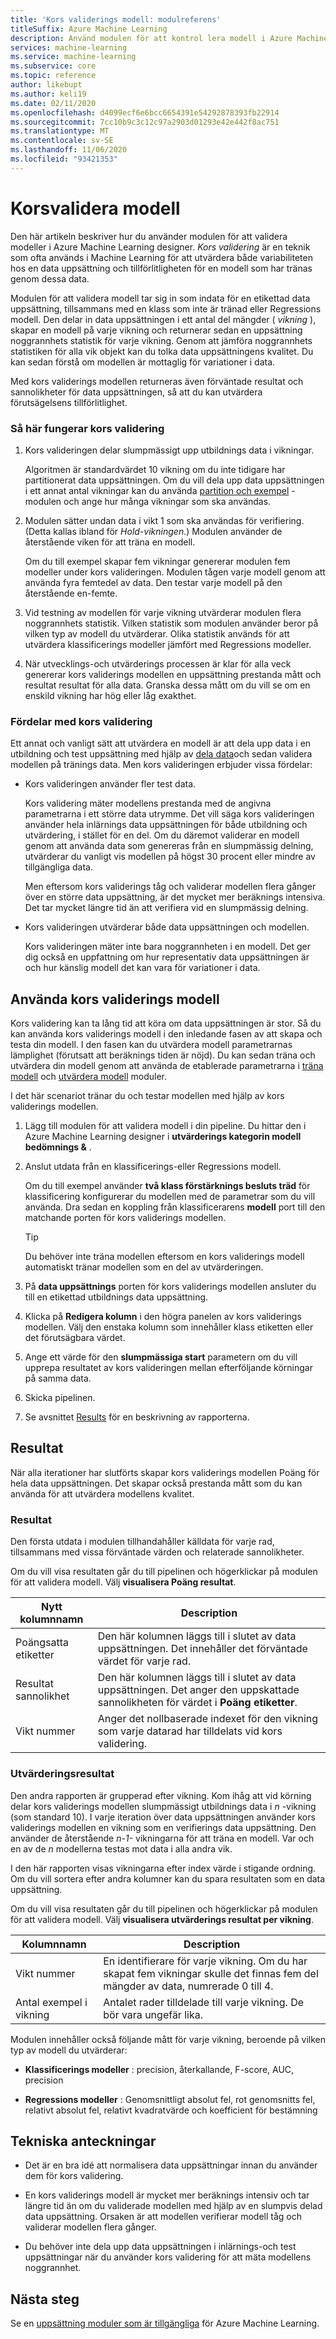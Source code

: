 ```yaml
---
title: 'Kors validerings modell: modulreferens'
titleSuffix: Azure Machine Learning
description: Använd modulen för att kontrol lera modell i Azure Machine Learning designer för att korsa beräkning av parameter uppskattningar för klassificerings-eller Regressions modeller.
services: machine-learning
ms.service: machine-learning
ms.subservice: core
ms.topic: reference
author: likebupt
ms.author: keli19
ms.date: 02/11/2020
ms.openlocfilehash: d4099ecf6e6bcc6654391e54292878393fb22914
ms.sourcegitcommit: 7cc10b9c3c12c97a2903d01293e42e442f8ac751
ms.translationtype: MT
ms.contentlocale: sv-SE
ms.lasthandoff: 11/06/2020
ms.locfileid: "93421353"
---
```

# <a name="cross-validate-model"></a>Korsvalidera modell

Den här artikeln beskriver hur du använder modulen för att validera modeller i Azure Machine Learning designer. *Kors validering* är en teknik som ofta används i Machine Learning för att utvärdera både variabiliteten hos en data uppsättning och tillförlitligheten för en modell som har tränas genom dessa data.  

Modulen för att validera modell tar sig in som indata för en etikettad data uppsättning, tillsammans med en klass som inte är tränad eller Regressions modell. Den delar in data uppsättningen i ett antal del mängder ( *vikning* ), skapar en modell på varje vikning och returnerar sedan en uppsättning noggrannhets statistik för varje vikning. Genom att jämföra noggrannhets statistiken för alla vik objekt kan du tolka data uppsättningens kvalitet. Du kan sedan förstå om modellen är mottaglig för variationer i data.  

Med kors validerings modellen returneras även förväntade resultat och sannolikheter för data uppsättningen, så att du kan utvärdera förutsägelsens tillförlitlighet.  

### <a name="how-cross-validation-works"></a>Så här fungerar kors validering

1. Kors valideringen delar slumpmässigt upp utbildnings data i vikningar. 

   Algoritmen är standardvärdet 10 vikning om du inte tidigare har partitionerat data uppsättningen. Om du vill dela upp data uppsättningen i ett annat antal vikningar kan du använda [partition och exempel](partition-and-sample.md) -modulen och ange hur många vikningar som ska användas.  

2.  Modulen sätter undan data i vikt 1 som ska användas för verifiering. (Detta kallas ibland för *Hold-vikningen*.) Modulen använder de återstående viken för att träna en modell. 

    Om du till exempel skapar fem vikningar genererar modulen fem modeller under kors valideringen. Modulen tågen varje modell genom att använda fyra femtedel av data. Den testar varje modell på den återstående en-femte.  

3.  Vid testning av modellen för varje vikning utvärderar modulen flera noggrannhets statistik. Vilken statistik som modulen använder beror på vilken typ av modell du utvärderar. Olika statistik används för att utvärdera klassificerings modeller jämfört med Regressions modeller.  

4.  När utvecklings-och utvärderings processen är klar för alla veck genererar kors validerings modellen en uppsättning prestanda mått och resultat resultat för alla data. Granska dessa mått om du vill se om en enskild vikning har hög eller låg exakthet. 

### <a name="advantages-of-cross-validation"></a>Fördelar med kors validering

Ett annat och vanligt sätt att utvärdera en modell är att dela upp data i en utbildning och test uppsättning med hjälp av [dela data](split-data.md)och sedan validera modellen på tränings data. Men kors valideringen erbjuder vissa fördelar:  

-   Kors valideringen använder fler test data.

    Kors validering mäter modellens prestanda med de angivna parametrarna i ett större data utrymme. Det vill säga kors valideringen använder hela inlärnings data uppsättningen för både utbildning och utvärdering, i stället för en del. Om du däremot validerar en modell genom att använda data som genereras från en slumpmässig delning, utvärderar du vanligt vis modellen på högst 30 procent eller mindre av tillgängliga data.  

    Men eftersom kors validerings tåg och validerar modellen flera gånger över en större data uppsättning, är det mycket mer beräknings intensiva. Det tar mycket längre tid än att verifiera vid en slumpmässig delning.  

-   Kors valideringen utvärderar både data uppsättningen och modellen.

    Kors valideringen mäter inte bara noggrannheten i en modell. Det ger dig också en uppfattning om hur representativ data uppsättningen är och hur känslig modell det kan vara för variationer i data.  

## <a name="how-to-use-cross-validate-model"></a>Använda kors validerings modell

Kors validering kan ta lång tid att köra om data uppsättningen är stor.  Så du kan använda kors validerings modell i den inledande fasen av att skapa och testa din modell. I den fasen kan du utvärdera modell parametrarnas lämplighet (förutsatt att beräknings tiden är nöjd). Du kan sedan träna och utvärdera din modell genom att använda de etablerade parametrarna i [träna modell](train-model.md) och [utvärdera modell](evaluate-model.md) moduler.

I det här scenariot tränar du och testar modellen med hjälp av kors validerings modellen.

1. Lägg till modulen för att validera modell i din pipeline. Du hittar den i Azure Machine Learning designer i **utvärderings kategorin modell bedömnings &** . 

2. Anslut utdata från en klassificerings-eller Regressions modell. 

    Om du till exempel använder **två klass förstärknings besluts träd** för klassificering konfigurerar du modellen med de parametrar som du vill använda. Dra sedan en koppling från klassificerarens **modell** port till den matchande porten för kors validerings modellen. 

    > [!TIP] 
    > Du behöver inte träna modellen eftersom en kors validerings modell automatiskt tränar modellen som en del av utvärderingen.  
3.  På **data uppsättnings** porten för kors validerings modellen ansluter du till en etikettad utbildnings data uppsättning.  

4.  Klicka på **Redigera kolumn** i den högra panelen av kors validerings modellen. Välj den enstaka kolumn som innehåller klass etiketten eller det förutsägbara värdet. 

5. Ange ett värde för den **slumpmässiga start** parametern om du vill upprepa resultatet av kors valideringen mellan efterföljande körningar på samma data.  

6. Skicka pipelinen.

7. Se avsnittet [Results](#results) för en beskrivning av rapporterna.

## <a name="results"></a>Resultat

När alla iterationer har slutförts skapar kors validerings modellen Poäng för hela data uppsättningen. Det skapar också prestanda mått som du kan använda för att utvärdera modellens kvalitet.

### <a name="scored-results"></a>Resultat

Den första utdata i modulen tillhandahåller källdata för varje rad, tillsammans med vissa förväntade värden och relaterade sannolikheter. 

Om du vill visa resultaten går du till pipelinen och högerklickar på modulen för att validera modell. Välj **visualisera Poäng resultat**.

| Nytt kolumnnamn      | Description                              |
| -------------------- | ---------------------------------------- |
| Poängsatta etiketter        | Den här kolumnen läggs till i slutet av data uppsättningen. Det innehåller det förväntade värdet för varje rad. |
| Resultat sannolikhet | Den här kolumnen läggs till i slutet av data uppsättningen. Det anger den uppskattade sannolikheten för värdet i **Poäng etiketter**. |
| Vikt nummer          | Anger det nollbaserade indexet för den vikning som varje datarad har tilldelats vid kors validering. |

 ### <a name="evaluation-results"></a>Utvärderingsresultat

Den andra rapporten är grupperad efter vikning. Kom ihåg att vid körning delar kors validerings modellen slumpmässigt utbildnings data i *n* -vikning (som standard 10). I varje iteration över data uppsättningen använder kors validerings modellen en vikning som en verifierings data uppsättning. Den använder de återstående *n-1-* vikningarna för att träna en modell. Var och en av de *n* modellerna testas mot data i alla andra vik.

I den här rapporten visas vikningarna efter index värde i stigande ordning.  Om du vill sortera efter andra kolumner kan du spara resultaten som en data uppsättning.

Om du vill visa resultaten går du till pipelinen och högerklickar på modulen för att validera modell. Välj **visualisera utvärderings resultat per vikning**.


|Kolumnnamn| Description|
|----|----|
|Vikt nummer| En identifierare för varje vikning. Om du har skapat fem vikningar skulle det finnas fem del mängder av data, numrerade 0 till 4.
|Antal exempel i vikning|Antalet rader tilldelade till varje vikning. De bör vara ungefär lika. |


Modulen innehåller också följande mått för varje vikning, beroende på vilken typ av modell du utvärderar: 

+ **Klassificerings modeller** : precision, återkallande, F-score, AUC, precision  

+ **Regressions modeller** : Genomsnittligt absolut fel, rot genomsnitts fel, relativt absolut fel, relativt kvadratvärde och koefficient för bestämning


## <a name="technical-notes"></a>Tekniska anteckningar  

+ Det är en bra idé att normalisera data uppsättningar innan du använder dem för kors validering. 

+ En kors validerings modell är mycket mer beräknings intensiv och tar längre tid än om du validerade modellen med hjälp av en slumpvis delad data uppsättning. Orsaken är att modellen verifierar modell tåg och validerar modellen flera gånger.

+ Du behöver inte dela upp data uppsättningen i inlärnings-och test uppsättningar när du använder kors validering för att mäta modellens noggrannhet. 


## <a name="next-steps"></a>Nästa steg

Se en [uppsättning moduler som är tillgängliga](module-reference.md) för Azure Machine Learning. 

